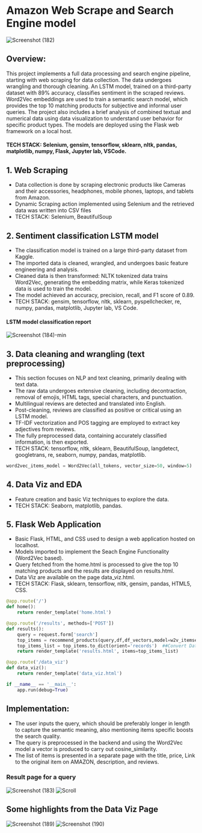 # Amazon Web Scrape and Search Engine model
![Screenshot (182)](https://github.com/arinsharma123/Cantilever-Web-Srape/assets/128144029/1cf8aa85-01a2-4f5b-b090-1cc651435cda)
## Overview:
This project implements a full data processing and search engine pipeline, starting with web scraping for data collection. The data undergoes wrangling and thorough cleaning. An LSTM model, trained on a third-party dataset with 89% accuracy, classifies sentiment in the scraped reviews. Word2Vec embeddings are used to train a semantic search model, which provides the top 10 matching products for subjective and informal user queries. The project also includes a brief analysis of combined textual and numerical data using data visualization to understand user behavior for specific product types. The models are deployed using the Flask web framework on a local host.
#### TECH STACK: Selenium, gensim, tensorflow, sklearn, nltk, pandas, matplotlib, numpy, Flask, Jupyter lab, VSCode.

## 1. Web Scraping
* Data collection is done by scraping electronic products like Cameras and their accessories, headphones, mobile phones, laptops, and tablets from Amazon.
* Dynamic Scraping action implemented using Selenium and the retrieved data was written into CSV files
* TECH STACK: Selenium, BeautifulSoup

## 2. Sentiment classification LSTM model
* The classification model is trained on a large third-party dataset from Kaggle.
* The imported data is cleaned, wrangled, and undergoes basic feature engineering and analysis.
* Cleaned data is then transformed: NLTK tokenized data trains Word2Vec, generating the embedding matrix, while Keras tokenized data is used to train the model.
* The model achieved an accuracy, precision, recall, and F1 score of 0.89.
* TECH STACK: gensim, tensorflow, nltk, sklearn, pyspellchecker, re, numpy, pandas, matplotlib, Jupyter lab, VS Code. 
#### LSTM model classification report

![Screenshot (184)-min](https://github.com/arinsharma123/Cantilever-Web-Srape/assets/128144029/7efe49f1-2d3d-40b3-99e1-fe1d673c474d)

## 3. Data cleaning and wrangling (text preprocessing)
* This section focuses on NLP and text cleaning, primarily dealing with text data.
* The raw data undergoes extensive cleaning, including decontraction, removal of emojis, HTML tags, special characters, and punctuation.
* Multilingual reviews are detected and translated into English.
* Post-cleaning, reviews are classified as positive or critical using an LSTM model.
* TF-IDF vectorization and POS tagging are employed to extract key adjectives from reviews. 
* The fully preprocessed data, containing accurately classified information, is then exported.
* TECH STACK: tensorflow, nltk, sklearn, BeautifulSoup, langdetect, googletrans, re, seaborn, numpy, pandas, matplotlib.
```python
word2vec_items_model = Word2Vec(all_tokens, vector_size=50, window=5)
````

## 4. Data Viz and EDA
* Feature creation and basic Viz techniques to explore the data.
* TECH STACK: Seaborn, matplotlib, pandas.
  
## 5. Flask Web Application
* Basic Flask, HTML, and CSS used to design a web application hosted on localhost.
* Models imported to implement the Seach Engine Functionality (Word2Vec based).
* Query fetched from the home.html is processed to give the top 10 matching products and the results are displayed on results.html.
* Data Viz are available on the page data_viz.html.
* TECH STACK: Flask, sklearn, tensorflow, nltk, gensim, pandas, HTML5, CSS.
```python
@app.route('/')
def home():
    return render_template('home.html')

@app.route('/results', methods=['POST'])
def results():
    query = request.form['search']
    top_items = recommend_products(query,df,df_vectors,model=w2v_itemsearch_model)
    top_items_list = top_items.to_dict(orient='records')  ##Convert DataFrame to List of Dictionaries:
    return render_template('results.html', items=top_items_list)

@app.route('/data_viz')
def data_viz():
    return render_template('data_viz.html')

if __name__ == '__main__':
    app.run(debug=True)
```
## Implementation: 
* The user inputs the query, which should be preferably longer in length to capture the semantic meaning, also mentioning items specific boosts the search quality.
* The query is preprocessed in the backend and using the Word2Vec model a vector is produced to carry out cosine_similarity.
* The list of items is presented in a separate page with the title, price, Link to the original item on AMAZON, description, and reviews.

### Result page for a query
![Screenshot (183)](https://github.com/arinsharma123/Cantilever-Web-Srape/assets/128144029/ce24a7dd-421f-414d-a498-0a9f9a3dcb28)
![Scroll](https://github.com/arinsharma123/Cantilever-Web-Srape/assets/128144029/7ec9a49b-6579-4ef2-8979-89a8e34895fa)

## Some highlights from the Data Viz Page

![Screenshot (189)](https://github.com/arinsharma123/Cantilever-Web-Scrape/assets/128144029/9d31ec00-1d33-4907-a1ab-3c94bcf1dd10)
![Screenshot (190)](https://github.com/arinsharma123/Cantilever-Web-Scrape/assets/128144029/28c78114-4803-4683-8d67-4a684d32d07f)
